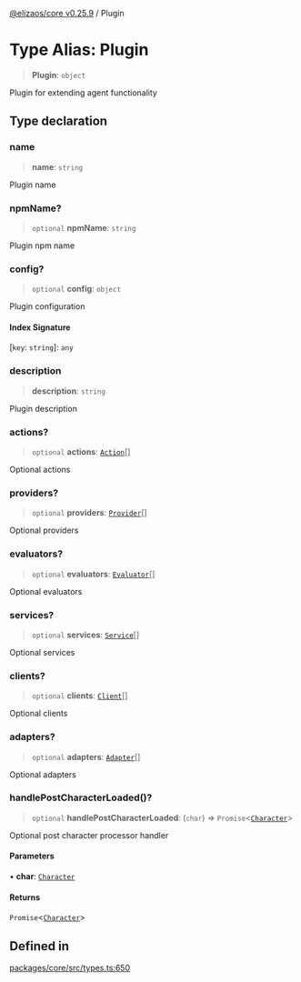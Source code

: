 [@elizaos/core v0.25.9](../index.md) / Plugin

# Type Alias: Plugin

> **Plugin**: `object`

Plugin for extending agent functionality

## Type declaration

### name

> **name**: `string`

Plugin name

### npmName?

> `optional` **npmName**: `string`

Plugin npm name

### config?

> `optional` **config**: `object`

Plugin configuration

#### Index Signature

 \[`key`: `string`\]: `any`

### description

> **description**: `string`

Plugin description

### actions?

> `optional` **actions**: [`Action`](../interfaces/Action.md)[]

Optional actions

### providers?

> `optional` **providers**: [`Provider`](../interfaces/Provider.md)[]

Optional providers

### evaluators?

> `optional` **evaluators**: [`Evaluator`](../interfaces/Evaluator.md)[]

Optional evaluators

### services?

> `optional` **services**: [`Service`](../classes/Service.md)[]

Optional services

### clients?

> `optional` **clients**: [`Client`](Client.md)[]

Optional clients

### adapters?

> `optional` **adapters**: [`Adapter`](Adapter.md)[]

Optional adapters

### handlePostCharacterLoaded()?

> `optional` **handlePostCharacterLoaded**: (`char`) => `Promise`\<[`Character`](Character.md)\>

Optional post character processor handler

#### Parameters

• **char**: [`Character`](Character.md)

#### Returns

`Promise`\<[`Character`](Character.md)\>

## Defined in

[packages/core/src/types.ts:650](https://github.com/elizaOS/eliza/blob/main/packages/core/src/types.ts#L650)
